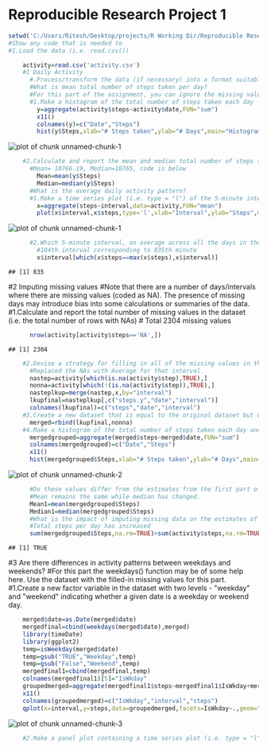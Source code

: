 Reproducible Research Project 1
========================================================

```r
setwd('C:/Users/Ritesh/Desktop/projects/R Working Dir/Reproducible Research/Project 1')
#Show any code that is needed to
#1.Load the data (i.e. read.csv())

    activity=read.csv('activity.csv')
    #1 Daily Activity
      #.Process/transform the data (if necessary) into a format suitable for your analysis
      #What is mean total number of steps taken per day?
      #For this part of the assignment, you can ignore the missing values in the dataset.
      #1.Make a histogram of the total number of steps taken each day
        y=aggregate(activity$steps~activity$date,FUN="sum")
        x11()
        colnames(y)=c("Date","Steps")
        hist(y$Steps,xlab="# Steps taken",ylab="# Days",main="Histogram of Number of Days grouped by Steps taken")
```

![plot of chunk unnamed-chunk-1](figure/unnamed-chunk-11.png) 

```r
    #2.Calculate and report the mean and median total number of steps taken per day
      #Mean= 10766.19, Median=10765, code is below
        Mean=mean(y$Steps) 
        Median=median(y$Steps) 
      #What is the average daily activity pattern?
      #1.Make a time series plot (i.e. type = "l") of the 5-minute interval (x-axis) and the average number of steps taken, averaged across all days (y-axis)
        x=aggregate(steps~interval,data=activity,FUN="mean")
        plot(x$interval,x$steps,type='l',xlab="Interval",ylab="Steps",main="#Steps by interval")
```

![plot of chunk unnamed-chunk-1](figure/unnamed-chunk-12.png) 

```r
      #2.Which 5-minute interval, on average across all the days in the dataset, contains the maximum number of steps?
        #104th interval corresponding to 835th minute
        x$interval[which(x$steps==max(x$steps),x$interval)]
```

```
## [1] 835
```
#2 Imputing missing values
    #Note that there are a number of days/intervals where there are missing values (coded as NA). The presence of missing days may introduce bias into some calculations or summaries of the data.
    #1.Calculate and report the total number of missing values in the dataset (i.e. the total number of rows with NAs)
      # Total 2304 missing values

```r
      nrow(activity[activity$steps=='NA',])
```

```
## [1] 2304
```

```r
    #2.Devise a strategy for filling in all of the missing values in the dataset. The strategy does not need to be sophisticated. For example, you could use the mean/median for that day, or the mean for that 5-minute interval, etc.
      #Replaced the NAs with Average for that interval
      nastep=activity[which(is.na(activity$step),TRUE),]
      nonna=activity[which(!(is.na(activity$step)),TRUE),]
      nasteplkup=merge(nastep,x,by="interval")
      lkupfinal=nasteplkup[,c("steps.y","date","interval")]
      colnames(lkupfinal)=c("steps","date","interval")
    #3.Create a new dataset that is equal to the original dataset but with the missing data filled in.
      merged=rbind(lkupfinal,nonna)
    #4.Make a histogram of the total number of steps taken each day and Calculate and report the mean and median total number of steps taken per day. 
      mergedgrouped=aggregate(merged$steps~merged$date,FUN="sum")
      colnames(mergedgrouped)=c("Date","Steps")
      x11()
      hist(mergedgrouped$Steps,xlab="# Steps taken",ylab="# Days",main="Histogram of Number of Days grouped by Steps taken")
```

![plot of chunk unnamed-chunk-2](figure/unnamed-chunk-2.png) 

```r
      #Do these values differ from the estimates from the first part of the assignment? 
      #Mean remains the same while median has changed.
      Mean1=mean(mergedgrouped$Steps)
      Median1=median(mergedgrouped$Steps)
      #What is the impact of imputing missing data on the estimates of the total daily number of steps?
      #Total steps per day has increased
      sum(mergedgrouped$Steps,na.rm=TRUE)>sum(activity$steps,na.rm=TRUE)
```

```
## [1] TRUE
```
#3 Are there differences in activity patterns between weekdays and weekends?
    #For this part the weekdays() function may be of some help here. Use the dataset with the filled-in missing values for this part.
    #1.Create a new factor variable in the dataset with two levels - "weekday" and "weekend" indicating whether a given date is a weekday or weekend day.

```r
    merged$date=as.Date(merged$date)
    mergedfinal=cbind(weekdays(merged$date),merged)
    library(timeDate)
    library(ggplot2)
    temp=isWeekday(merged$date)
    temp=gsub("TRUE","Weekday",temp)
    temp=gsub("False","Weekend",temp)
    mergedfinal1=cbind(mergedfinal,temp)
    colnames(mergedfinal1)[5]="IsWkday"
    groupedmerged=aggregate(mergedfinal1$steps~mergedfinal1$IsWkday+mergedfinal1$interval,FUN="mean")
    x11()
    colnames(groupedmerged)=c("IsWkday","interval","steps")
    qplot(x=interval,y=steps,data=groupedmerged,facets=IsWkday~.,geom="line")
```

![plot of chunk unnamed-chunk-3](figure/unnamed-chunk-3.png) 

```r
    #2.Make a panel plot containing a time series plot (i.e. type = "l") of the 5-minute interval (x-axis) and the average number of steps taken, averaged across all weekday days or weekend days (y-axis). The plot should look something like the following, which was creating using simulated data:
```
